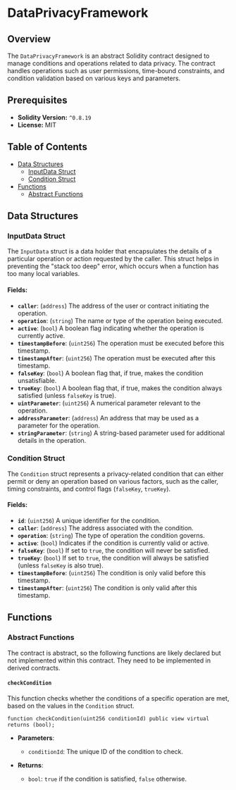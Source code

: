 # DataPrivacyFramework

## Overview

The `DataPrivacyFramework` is an abstract Solidity contract designed to manage conditions and operations related to data privacy. The contract handles operations such as user permissions, time-bound constraints, and condition validation based on various keys and parameters.

## Prerequisites

- **Solidity Version:** `^0.8.19`
- **License:** MIT

## Table of Contents
- [Data Structures](#data-structures)
  - [InputData Struct](#inputdata-struct)
  - [Condition Struct](#condition-struct)
- [Functions](#functions)
  - [Abstract Functions](#abstract-functions)

## Data Structures

### InputData Struct

The `InputData` struct is a data holder that encapsulates the details of a particular operation or action requested by the caller. This struct helps in preventing the "stack too deep" error, which occurs when a function has too many local variables. 

#### Fields:
- **`caller`**: (`address`) The address of the user or contract initiating the operation.
- **`operation`**: (`string`) The name or type of the operation being executed.
- **`active`**: (`bool`) A boolean flag indicating whether the operation is currently active.
- **`timestampBefore`**: (`uint256`) The operation must be executed before this timestamp.
- **`timestampAfter`**: (`uint256`) The operation must be executed after this timestamp.
- **`falseKey`**: (`bool`) A boolean flag that, if true, makes the condition unsatisfiable.
- **`trueKey`**: (`bool`) A boolean flag that, if true, makes the condition always satisfied (unless `falseKey` is true).
- **`uintParameter`**: (`uint256`) A numerical parameter relevant to the operation.
- **`addressParameter`**: (`address`) An address that may be used as a parameter for the operation.
- **`stringParameter`**: (`string`) A string-based parameter used for additional details in the operation.

### Condition Struct

The `Condition` struct represents a privacy-related condition that can either permit or deny an operation based on various factors, such as the caller, timing constraints, and control flags (`falseKey`, `trueKey`).

#### Fields:
- **`id`**: (`uint256`) A unique identifier for the condition.
- **`caller`**: (`address`) The address associated with the condition.
- **`operation`**: (`string`) The type of operation the condition governs.
- **`active`**: (`bool`) Indicates if the condition is currently valid or active.
- **`falseKey`**: (`bool`) If set to `true`, the condition will never be satisfied.
- **`trueKey`**: (`bool`) If set to `true`, the condition will always be satisfied (unless `falseKey` is also true).
- **`timestampBefore`**: (`uint256`) The condition is only valid before this timestamp.
- **`timestampAfter`**: (`uint256`) The condition is only valid after this timestamp.

## Functions

### Abstract Functions

The contract is abstract, so the following functions are likely declared but not implemented within this contract. They need to be implemented in derived contracts.

#### `checkCondition`
This function checks whether the conditions of a specific operation are met, based on the values in the `Condition` struct.

```solidity
function checkCondition(uint256 conditionId) public view virtual returns (bool);
```

- **Parameters**: 
  - `conditionId`: The unique ID of the condition to check.
  
- **Returns**: 
  - `bool`: `true` if the condition is satisfied, `false` otherwise.